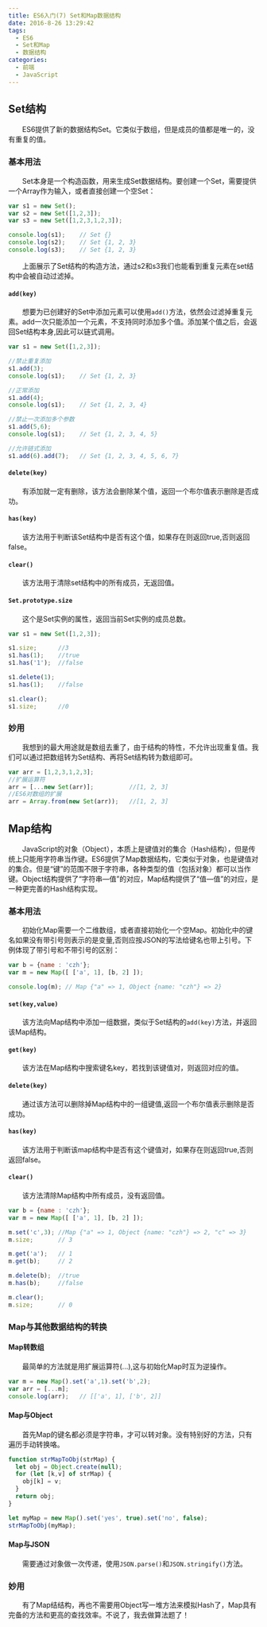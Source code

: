 ```yaml
---
title: ES6入门(7) Set和Map数据结构
date: 2016-8-26 13:29:42
tags:
  - ES6
  - Set和Map
  - 数据结构
categories:
  - 前端
  - JavaScript
---
```

## Set结构
&emsp;&emsp;ES6提供了新的数据结构Set。它类似于数组，但是成员的值都是唯一的，没有重复的值。
### 基本用法
&emsp;&emsp;Set本身是一个构造函数，用来生成Set数据结构。要创建一个Set，需要提供一个Array作为输入，或者直接创建一个空Set：
```JavaScript
var s1 = new Set();
var s2 = new Set([1,2,3]);
var s3 = new Set([1,2,3,1,2,3]);

console.log(s1);    // Set {}
console.log(s2);    // Set {1, 2, 3}
console.log(s3);    // Set {1, 2, 3}
```
&emsp;&emsp;上面展示了Set结构的构造方法，通过s2和s3我们也能看到重复元素在set结构中会被自动过滤掉。
<!-- more -->
#### `add(key)`
&emsp;&emsp;想要为已创建好的Set中添加元素可以使用`add()`方法，依然会过滤掉重复元素。add一次只能添加一个元素，不支持同时添加多个值。添加某个值之后，会返回Set结构本身,因此可以链式调用。
```JavaScript
var s1 = new Set([1,2,3]);

//禁止重复添加
s1.add(3);
console.log(s1);    // Set {1, 2, 3}

//正常添加
s1.add(4);
console.log(s1);    // Set {1, 2, 3, 4}

//禁止一次添加多个参数
s1.add(5,6);
console.log(s1);    // Set {1, 2, 3, 4, 5}

//允许链式添加
s1.add(6).add(7);   // Set {1, 2, 3, 4, 5, 6, 7}
```
#### `delete(key)`
&emsp;&emsp;有添加就一定有删除，该方法会删除某个值，返回一个布尔值表示删除是否成功。
#### `has(key)`
&emsp;&emsp;该方法用于判断该Set结构中是否有这个值，如果存在则返回true,否则返回false。
#### `clear()`
&emsp;&emsp;该方法用于清除set结构中的所有成员，无返回值。
#### `Set.prototype.size`
&emsp;&emsp;这个是Set实例的属性，返回当前Set实例的成员总数。
```JavaScript
var s1 = new Set([1,2,3]);

s1.size;      //3
s1.has(1);    //true
s1.has('1');  //false

s1.delete(1);
s1.has(1);    //false

s1.clear();
s1.size;      //0
```
### 妙用
&emsp;&emsp;我想到的最大用途就是数组去重了，由于结构的特性，不允许出现重复值。我们可以通过把数组转为Set结构、再将Set结构转为数组即可。
```JavaScript
var arr = [1,2,3,1,2,3];
//扩展运算符
arr = [...new Set(arr)];          //[1, 2, 3]
//ES6对数组的扩展
arr = Array.from(new Set(arr));   //[1, 2, 3]
```

## Map结构
&emsp;&emsp;JavaScript的对象（Object），本质上是键值对的集合（Hash结构），但是传统上只能用字符串当作键。ES6提供了Map数据结构，它类似于对象，也是键值对的集合。但是“键”的范围不限于字符串，各种类型的值（包括对象）都可以当作键。Object结构提供了“字符串—值”的对应，Map结构提供了“值—值”的对应，是一种更完善的Hash结构实现。
### 基本用法
&emsp;&emsp;初始化Map需要一个二维数组，或者直接初始化一个空Map。初始化中的键名如果没有带引号则表示的是变量,否则应按JSON的写法给键名也带上引号。下例体现了带引号和不带引号的区别：
```JavaScript
var b = {name : 'czh'};
var m = new Map([ ['a', 1], [b, 2] ]);

console.log(m); // Map {"a" => 1, Object {name: "czh"} => 2}
```
#### `set(key,value)`
&emsp;&emsp;该方法向Map结构中添加一组数据，类似于Set结构的`add(key)`方法，并返回该Map结构。
#### `get(key)`
&emsp;&emsp;该方法在Map结构中搜索键名key，若找到该键值对，则返回对应的值。
#### `delete(key)`
&emsp;&emsp;通过该方法可以删除掉Map结构中的一组键值,返回一个布尔值表示删除是否成功。
#### `has(key)`
&emsp;&emsp;该方法用于判断该map结构中是否有这个键值对，如果存在则返回true,否则返回false。
#### `clear()`
&emsp;&emsp;该方法清除Map结构中所有成员，没有返回值。
```JavaScript
var b = {name : 'czh'};
var m = new Map([ ['a', 1], [b, 2] ]);

m.set('c',3); //Map {"a" => 1, Object {name: "czh"} => 2, "c" => 3}
m.size;       // 3

m.get('a');   // 1
m.get(b);     // 2

m.delete(b);  //true
m.has(b);     //false

m.clear();
m.size;       // 0
```

### Map与其他数据结构的转换
#### Map转数组
&emsp;&emsp;最简单的方法就是用扩展运算符(...),这与初始化Map时互为逆操作。
```JavaScript
var m = new Map().set('a',1).set('b',2);
var arr = [...m];
console.log(arr);   // [['a', 1], ['b', 2]]
```
#### Map与Object
&emsp;&emsp;首先Map的键名都必须是字符串，才可以转对象。没有特别好的方法，只有遍历手动转换咯。
```JavaScript
function strMapToObj(strMap) {
  let obj = Object.create(null);
  for (let [k,v] of strMap) {
    obj[k] = v;
  }
  return obj;
}

let myMap = new Map().set('yes', true).set('no', false);
strMapToObj(myMap);
```
#### Map与JSON
&emsp;&emsp;需要通过对象做一次传递，使用`JSON.parse()`和`JSON.stringify()`方法。

### 妙用
&emsp;&emsp;有了Map结结构，再也不需要用Object写一堆方法来模拟Hash了，Map具有完备的方法和更高的查找效率。不说了，我去做算法题了！
